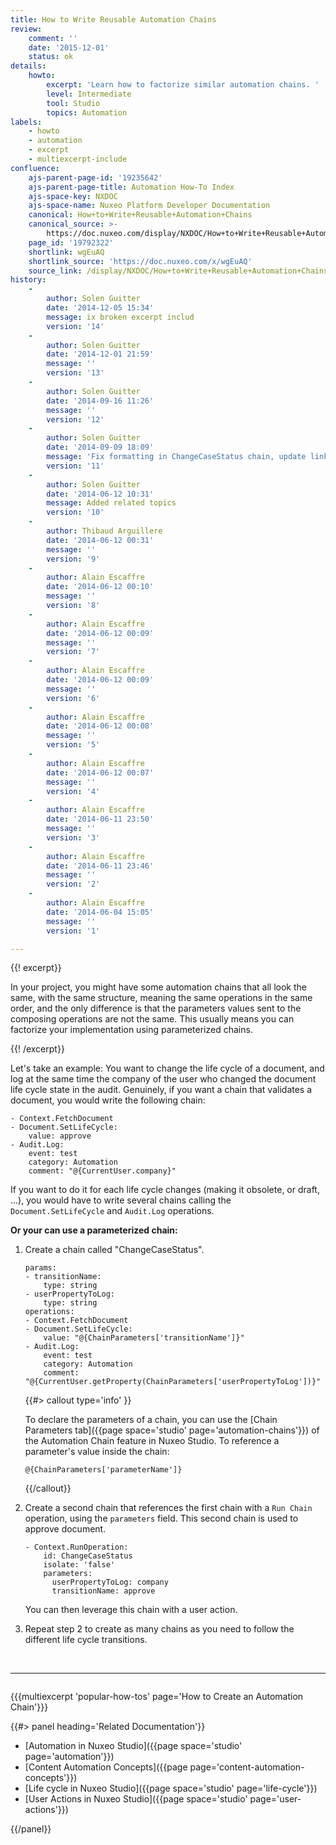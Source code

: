 ```yaml
---
title: How to Write Reusable Automation Chains
review:
    comment: ''
    date: '2015-12-01'
    status: ok
details:
    howto:
        excerpt: 'Learn how to factorize similar automation chains. '
        level: Intermediate
        tool: Studio
        topics: Automation
labels:
    - howto
    - automation
    - excerpt
    - multiexcerpt-include
confluence:
    ajs-parent-page-id: '19235642'
    ajs-parent-page-title: Automation How-To Index
    ajs-space-key: NXDOC
    ajs-space-name: Nuxeo Platform Developer Documentation
    canonical: How+to+Write+Reusable+Automation+Chains
    canonical_source: >-
        https://doc.nuxeo.com/display/NXDOC/How+to+Write+Reusable+Automation+Chains
    page_id: '19792322'
    shortlink: wgEuAQ
    shortlink_source: 'https://doc.nuxeo.com/x/wgEuAQ'
    source_link: /display/NXDOC/How+to+Write+Reusable+Automation+Chains
history:
    - 
        author: Solen Guitter
        date: '2014-12-05 15:34'
        message: ix broken excerpt includ
        version: '14'
    - 
        author: Solen Guitter
        date: '2014-12-01 21:59'
        message: ''
        version: '13'
    - 
        author: Solen Guitter
        date: '2014-09-16 11:26'
        message: ''
        version: '12'
    - 
        author: Solen Guitter
        date: '2014-09-09 18:09'
        message: 'Fix formatting in ChangeCaseStatus chain, update links'
        version: '11'
    - 
        author: Solen Guitter
        date: '2014-06-12 10:31'
        message: Added related topics
        version: '10'
    - 
        author: Thibaud Arguillere
        date: '2014-06-12 00:31'
        message: ''
        version: '9'
    - 
        author: Alain Escaffre
        date: '2014-06-12 00:10'
        message: ''
        version: '8'
    - 
        author: Alain Escaffre
        date: '2014-06-12 00:09'
        message: ''
        version: '7'
    - 
        author: Alain Escaffre
        date: '2014-06-12 00:09'
        message: ''
        version: '6'
    - 
        author: Alain Escaffre
        date: '2014-06-12 00:08'
        message: ''
        version: '5'
    - 
        author: Alain Escaffre
        date: '2014-06-12 00:07'
        message: ''
        version: '4'
    - 
        author: Alain Escaffre
        date: '2014-06-11 23:50'
        message: ''
        version: '3'
    - 
        author: Alain Escaffre
        date: '2014-06-11 23:46'
        message: ''
        version: '2'
    - 
        author: Alain Escaffre
        date: '2014-06-04 15:05'
        message: ''
        version: '1'

---
```

{{! excerpt}}

In your project, you might have some automation chains that all look the same, with the same structure, meaning the same operations in the same order, and the only difference is that the parameters values sent to the composing operations are not the same. This usually means you can factorize your implementation using parameterized chains.

{{! /excerpt}}

Let's take an example: You want to change the life cycle of a document, and log at the same time the company of the user who changed the document life cycle state in the audit. Genuinely, if you want a chain that validates a document, you would write the following chain:

```
- Context.FetchDocument
- Document.SetLifeCycle:
    value: approve
- Audit.Log:
    event: test
    category: Automation
    comment: "@{CurrentUser.company}"
```

If you want to do it for each life cycle changes (making it obsolete, or draft, ...), you would have to write several chains calling the `Document.SetLifeCycle` and `Audit.Log` operations.

**Or your can use a parameterized chain:**

1.  Create a chain called "ChangeCaseStatus".

    ```
    params:
    - transitionName:
        type: string
    - userPropertyToLog:
        type: string
    operations:
    - Context.FetchDocument
    - Document.SetLifeCycle:
        value: "@{ChainParameters['transitionName']}"
    - Audit.Log:
        event: test
        category: Automation
        comment: "@{CurrentUser.getProperty(ChainParameters['userPropertyToLog'])}"
    ```

    {{#> callout type='info' }}

    To declare the parameters of a chain, you can use the&nbsp;[Chain Parameters tab]({{page space='studio' page='automation-chains'}})&nbsp;of the Automation Chain feature in Nuxeo Studio. To reference a parameter's value inside the chain:

    `@{ChainParameters['parameterName']}`

    {{/callout}}
2.  Create a second chain that references the first chain with a `Run Chain` operation, using the `parameters` field. This second chain is used to approve document.

    ```
    - Context.RunOperation:
        id: ChangeCaseStatus
        isolate: 'false'
        parameters:
          userPropertyToLog: company
          transitionName: approve
    ```

    You can then leverage this chain with a user action.

3.  Repeat step 2 to create as many chains as you need to follow the different life cycle transitions.

&nbsp;

* * *

<div class="row" data-equalizer data-equalize-on="medium"><div class="column medium-6">

{{{multiexcerpt 'popular-how-tos' page='How to Create an Automation Chain'}}}

</div><div class="column medium-6">{{#> panel heading='Related Documentation'}}

*   [Automation in Nuxeo Studio]({{page space='studio' page='automation'}})
*   [Content Automation Concepts]({{page page='content-automation-concepts'}})
*   [Life cycle in Nuxeo Studio]({{page space='studio' page='life-cycle'}})
*   [User Actions in Nuxeo Studio]({{page space='studio' page='user-actions'}})

{{/panel}}</div></div>